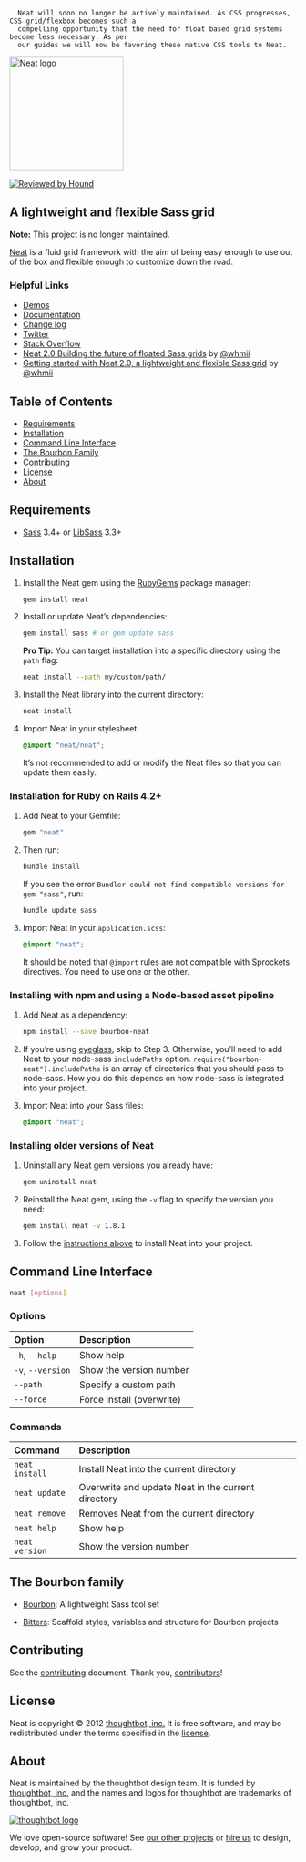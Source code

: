 ```
  Neat will soon no longer be actively maintained. As CSS progresses, CSS grid/flexbox becomes such a
  compelling opportunity that the need for float based grid systems become less necessary. As per
  our guides we will now be favoring these native CSS tools to Neat.
```

[<img src="http://images.thoughtbot.com/bourbon/neat-logo-v2.svg" width="200" alt="Neat logo">][Neat]

[![Reviewed by Hound](https://img.shields.io/badge/Reviewed_by-Hound-8E64B0.svg)](https://houndci.com)

## A lightweight and flexible Sass grid

**Note:** This project is no longer maintained.

[Neat] is a fluid grid framework with the aim of being easy enough to
use out of the box and flexible enough to customize down the road.

  [Neat]: https://neat.bourbon.io/

### Helpful Links

- [Demos](https://neat.bourbon.io/examples/)
- [Documentation](https://neat.bourbon.io/docs/latest/)
- [Change log](CHANGELOG.md)
- [Twitter](https://twitter.com/bourbonsass)
- [Stack Overflow](https://stackoverflow.com/questions/tagged/neat)
- [Neat 2.0 Building the future of floated Sass grids](https://robots.thoughtbot.com/building-the-future-of-floated-css-grids) by [@whmii](http://social.mcmahan.me)
- [Getting started with Neat 2.0, a lightweight and flexible Sass grid](https://robots.thoughtbot.com/the-release-of-neat-2-0-a-lightweight-and-flexible-sass-grid) by [@whmii](http://social.mcmahan.me)

## Table of Contents

- [Requirements](#requirements)
- [Installation](#installation)
- [Command Line Interface](#command-line-interface)
- [The Bourbon Family](#the-bourbon-family)
- [Contributing](#contributing)
- [License](#license)
- [About](#about)

## Requirements

- [Sass] 3.4+ or [LibSass] 3.3+

  [Sass]: https://github.com/sass/sass
  [LibSass]: https://github.com/sass/libsass

## Installation

1. Install the Neat gem using the [RubyGems] package manager:

   ```bash
   gem install neat
   ```

1. Install or update Neat’s dependencies:

   ```bash
   gem install sass # or gem update sass
   ```

   **Pro Tip:** You can target installation into a specific directory using the
   `path` flag:

   ```bash
   neat install --path my/custom/path/
   ```

1. Install the Neat library into the current directory:

   ```bash
   neat install
   ```

1. Import Neat in your stylesheet:

   ```scss
   @import "neat/neat";
   ```

   It’s not recommended to add or modify the Neat files so that you can update
   them easily.

[RubyGems]: https://rubygems.org

### Installation for Ruby on Rails 4.2+

1. Add Neat to your Gemfile:

   ```ruby
   gem "neat"
   ```

1. Then run:

   ```bash
   bundle install
   ```

   If you see the error `Bundler could not find compatible versions for gem
   "sass"`, run:

   ```bash
   bundle update sass
   ```

1. Import Neat in your `application.scss`:

   ```scss
   @import "neat";
   ```

   It should be noted that `@import` rules are not compatible with Sprockets
   directives. You need to use one or the other.

### Installing with npm and using a Node-based asset pipeline

1. Add Neat as a dependency:

   ```bash
   npm install --save bourbon-neat
   ```

1. If you’re using [eyeglass], skip to Step 3. Otherwise, you’ll need to add
   Neat to your node-sass `includePaths` option.
   `require("bourbon-neat").includePaths` is an array of directories that you
   should pass to node-sass. How you do this depends on how node-sass is
   integrated into your project.

1. Import Neat into your Sass files:

   ```scss
   @import "neat";
   ```

[eyeglass]: http://eyeglass.rocks

### Installing older versions of Neat

1. Uninstall any Neat gem versions you already have:

   ```bash
   gem uninstall neat
   ```

1. Reinstall the Neat gem, using the `-v` flag to specify the version you need:

   ```bash
   gem install neat -v 1.8.1
   ```

1. Follow the [instructions above](#installation) to install Neat into your
   project.

## Command Line Interface

```bash
neat [options]
```

### Options

| Option            | Description               |
| :---------------- | :------------------------ |
| `-h`, `--help`    | Show help                 |
| `-v`, `--version` | Show the version number   |
| `--path`          | Specify a custom path     |
| `--force`         | Force install (overwrite) |

### Commands

| Command        | Description                                        |
| :------------- | :------------------------------------------------- |
| `neat install` | Install Neat into the current directory            |
| `neat update`  | Overwrite and update Neat in the current directory |
| `neat remove`  | Removes Neat from the current directory            |
| `neat help`    | Show help                                          |
| `neat version` | Show the version number                            |

## The Bourbon family

- [Bourbon]: A lightweight Sass tool set
- [Bitters]: Scaffold styles, variables and structure for Bourbon projects

  [Bourbon]: https://github.com/thoughtbot/bourbon
  [Bitters]: https://github.com/thoughtbot/bitters

## Contributing

See the [contributing] document. Thank you, [contributors]!

  [contributing]: CONTRIBUTING.md
  [contributors]: https://github.com/thoughtbot/neat/graphs/contributors

## License

Neat is copyright © 2012 [thoughtbot, inc.][thoughtbot] It is free software, and
may be redistributed under the terms specified in the [license].

  [license]: LICENSE.md

## About

Neat is maintained by the thoughtbot design team. It is funded by
[thoughtbot, inc.][thoughtbot] and the names and logos for thoughtbot are
trademarks of thoughtbot, inc.

[![thoughtbot logo](https://presskit.thoughtbot.com/images/thoughtbot-logo-for-readmes.svg)][thoughtbot]

We love open-source software! See [our other projects][community] or
[hire us][hire] to design, develop, and grow your product.

  [thoughtbot]: https://thoughtbot.com?utm_source=github
  [community]: https://thoughtbot.com/community?utm_source=github
  [hire]: https://thoughtbot.com/hire-us?utm_source=github
